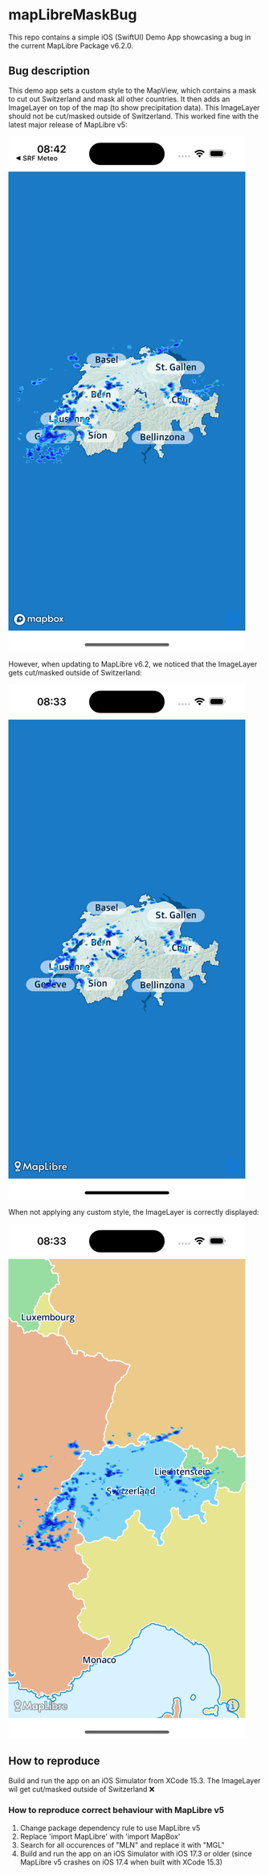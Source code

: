 # mapLibreMaskBug
This repo contains a simple iOS (SwiftUI) Demo App showcasing a bug in the current MapLibre Package v6.2.0.

## Bug description
This demo app sets a custom style to the MapView, which contains a mask to cut out Switzerland and mask all other countries. It then adds an ImageLayer on top of the map (to show precipitation data). This ImageLayer should not be cut/masked outside of Switzerland. This worked fine with the latest major release of MapLibre v5:

![Desired behaviour with MapLibre v5](docs/MapLibrev5_correct.png)

However, when updating to MapLibre v6.2, we noticed that the ImageLayer gets cut/masked outside of Switzerland:

![Wrong behaviour with MapLibre v6.2](docs/MapLibrev6_error.png)

When not applying any custom style, the ImageLayer is correctly displayed:

![Desired behaviour with MapLibre v6.2 and no custom style](docs/MapLibrev6_noStyle.png)

## How to reproduce

Build and run the app on an iOS Simulator from XCode 15.3. The ImageLayer wil get cut/masked outside of Switzerland ❌

### How to reproduce correct behaviour with MapLibre v5

1. Change package dependency rule to use MapLibre v5
2. Replace 'import MapLibre' with 'import MapBox'
3. Search for all occurences of "MLN" and replace it with "MGL"
4. Build and run the app on an iOS Simulator with iOS 17.3 or older (since MapLibre v5 crashes on iOS 17.4 when built with XCode 15.3)
